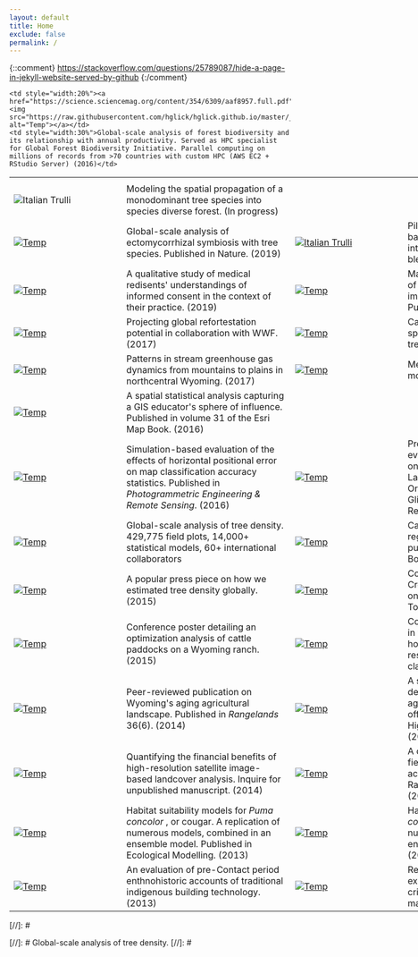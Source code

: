 ```yaml
---
layout: default
title: Home
exclude: false
permalink: /
---
```


{::comment}
https://stackoverflow.com/questions/25789087/hide-a-page-in-jekyll-website-served-by-github
{:/comment}


<table style="width:200%">
  <tr>
	<th style="width:20%"></th>
	<th style="width:30%"></th>
	<th style="width:20%"></th>
	<th style="width:30%"></th>
  </tr>



  <tr>
    <td style="width:20%"><img src="https://raw.githubusercontent.com/hglick/hglick.github.io/master/_images/Small/Vector_Field_Small.png" alt="Italian Trulli" alt="Temp"></td>
	<td style="width:30%">Modeling the spatial propagation of a monodominant tree species into species diverse forest. (In progress)</td>
  </tr>
	

  <tr>
    <td style="width:20%"><a href="https://www.nature.com/articles/s41586-019-1128-0"><img src="https://raw.githubusercontent.com/hglick/hglick.github.io/master/_images/Small/Steidinger_et_al_2019_Cover_Small.png" alt="Temp"></a></td>
	<td style="width:30%"> Global-scale analysis of ectomycorrhizal symbiosis with tree species. Published in Nature. (2019)</td>
	<td style="width:20%"><a href="https://mapgallery.esri.com/map-detail/
	5b43ab3cf657650a1e2d2183"><img src="https://raw.githubusercontent.com/hglick/hglick.github.io/master/_images/Small/Color_Mixing_90dpi.png" alt="Italian Trulli"  alt="Temp"></a></td>
    <td style="width:30%">Pilot integration of analytical tools based on quantitative color theory, into ArcGIS Pro for cartographic color blending. (2018)</td>
  </tr>



  <tr>
	<td style="width:20%"><a href="https://aquila.usm.edu/cgi/viewcontent.cgi?article=1222&context=ojhe"><img src="https://raw.githubusercontent.com/hglick/hglick.github.io/master/_images/Small/Zhong_et_al_2018_Small.png" alt="Temp"></a></td>
 	<td style="width:30%"> A qualitative study of medical redisents' understandings of informed consent in the context of their practice. (2019)</td>
	<td style="width:20%"><a href="mtmf"><img src="https://raw.githubusercontent.com/hglick/hglick.github.io/master/_images/Small/MTMF_Map_90dpi.png" alt="Temp"></a></td>
	<td style="width:30%"> Machine learning-based optimization of mixture-tuned matched filtering image classification algorithm. Published in Remote Sensing. (2018)</td>
  </tr>
 
  <tr>
	<td style="width:20%"><a href="https://www.biorxiv.org/content/10.1101/210062v2.full.pdf"><img src="https://raw.githubusercontent.com/hglick/hglick.github.io/master/_images/Small/WWF_Figure_1.png" alt="Temp"></a></td>
 	<td style="width:30%"> Projecting global refortestation potential in collaboration with WWF. (2017)</td>
	<td style="width:20%"><a href="tree_density_poster"><img src="https://raw.githubusercontent.com/hglick/hglick.github.io/master/_images/Small/Esri_Map_Book_Vol_32_Cover_Small.png" alt="Temp"></a></td>
	<td style="width:30%"> Cartographic presentation of spatially-explicit models of global tree density. (2017)</td>
  </tr>
  
  <tr>
	<td style="width:20%"><a href="https://agupubs.onlinelibrary.wiley.com/doi/epdf/10.1002/2017JG003906"><img src="https://raw.githubusercontent.com/hglick/hglick.github.io/master/_images/Small/Kuhn_et_al_2018_Figure_1.png" alt="Temp"></a></td>
 	<td style="width:30%"> Patterns in stream greenhouse gas dynamics from mountains to plains in northcentral Wyoming. (2017)</td>
	<td style="width:20%"><a href="scientific_data"><img src="https://raw.githubusercontent.com/hglick/hglick.github.io/master/_images/Small/Scientific_Data_Figure_1.png" alt="Temp"></a></td>
	<td style="width:30%"> Methods paper detailing global models of tree density. (2016)</td>
  </tr>
  
  <tr>
    <td style="width:20%"><a href="esri_map_book_education"><img src="https://raw.githubusercontent.com/hglick/hglick.github.io/master/_images/Small/Esri_Map_Book_Vol_31_Cover_Small.png" alt="Temp"></a></td>
	<td style="width:30%"> A spatial statistical analysis capturing a GIS educator's sphere of influence. Published in volume 31 of the Esri Map Book. (2016)</td>
	
    <td style="width:20%"><a href="https://science.sciencemag.org/content/354/6309/aaf8957.full.pdf"><img src="https://raw.githubusercontent.com/hglick/hglick.github.io/master/_images/Small/Liang_Science_Graph_90dpi.png" alt="Temp"></a></td>
	<td style="width:30%">Global-scale analysis of forest biodiversity and its relationship with annual productivity. Served as HPC specialist for Global Forest Biodiversity Initiative. Parallel computing on millions of records from >70 countries with custom HPC (AWS EC2 + RStudio Server) (2016)</td>
  </tr>

  <tr>
    <td style="width:20%"><a href="https://www.ingentaconnect.com/content/asprs/pers/2016/00000082/00000010/art00016#"><img src="https://raw.githubusercontent.com/hglick/hglick.github.io/master/_images/Small/Accuracy_Assessment.png" alt="Temp"></a></td>
    <td style="width:30%">Simulation-based evaluation of the effects of horizontal positional error on map classification accuracy statistics. Published in <i>Photogrammetric Engineering & Remote Sensing</i>. (2016)</td> 
    <td style="width:20%"><a href="https://www.biorxiv.org/content/10.1101/210062v2.full.pdf"><img src="https://raw.githubusercontent.com/hglick/hglick.github.io/master/_images/Small/WWF_Paper_Cover_Small.png" alt="Temp"></a></td>
	<td style="width:30%">Project in partnership with WWF to evaluate potential reforestation based on IUCN/WRI’s Atlas of Forest
Landscape Restoration Opportunities. Original internal white paper was Glick et al. 2016, Projecting Global Reforestation Potential. (2017)  </td>
  </tr>    

  <tr>
    <td style="width:20%"><a href="nature_article"><img src="https://raw.githubusercontent.com/hglick/hglick.github.io/master/_images/Small/Nature_Cover_Small.png" alt="Temp"></a></td>
    <td style="width:30%">Global-scale analysis of tree density. 429,775 field plots, 14,000+ statistical models, 60+ international collaborators</td>
	<td style="width:20%"><a href="esri_map_book_demographics"><img src="https://raw.githubusercontent.com/hglick/hglick.github.io/master/_images/Small/Esri_Map_Book_Vol_30_Cover_Small.png" alt="Temp"></a></td>
	<td style="width:30%"> Cartographic representations of regression modeling results, published in volume 30 of Esri's Map Book. (2015)</td>
  </tr>

  <tr>
  <td style="width:20%"><a href="https://theconversation.com/how-we-found-out-there-are-three-trillion-trees-on-earth-47071"><img src="https://raw.githubusercontent.com/hglick/hglick.github.io/master/_images/Small/The_Conversation_Cover_Page_Small.png" alt="Temp"></a></td>
	<td style="width:30%"> A popular press piece on how we estimated tree density globally. (2015)</td>
	<td style="width:20%"><a href="https://issuu.com/uhpsi/docs/swat_report_for_issuu"><img src="https://raw.githubusercontent.com/hglick/hglick.github.io/master/_images/Small/Clear_Creek_Hydrology_Small.png" alt="Temp"></a></td>
	<td style="width:30%">Collaborative analysis of the Clear Creek watershed in Wyoming, based on the Soil and Water Assessment Tool. (2015)</td>
  </tr>
  
  <tr>
  <td style="width:20%"><a href="optimizing_infrastructure"><img src="https://raw.githubusercontent.com/hglick/hglick.github.io/master/_images/Small/Optimizing_Infrastructure_Poster_Small.png" alt="Temp"></a></td>
	<td style="width:30%"> Conference poster detailing an optimization analysis of cattle paddocks on a Wyoming ranch. (2015)</td>
	<td style="width:20%"><a href="accuracy_assessment_poster"><img src="https://raw.githubusercontent.com/hglick/hglick.github.io/master/_images/Small/Accuracy_Assessment_Poster_Small.png" alt="Temp"></a></td>
	<td style="width:30%">Conference poster detailing a study in which I quantified the effects of horizontal positional error on high-resolution maps with hard classifications. (2015)</td>
  </tr>
  
  <tr>
	<td style="width:20%"><a href="rangeland_demographics"><img src="https://raw.githubusercontent.com/hglick/hglick.github.io/master/_images/Small/Rangelands_Graphic_Small.png" alt="Temp"></a></td>
    <td style="width:30%">Peer-reviewed publication on Wyoming's aging agricultural landscape. Published in <i> Rangelands </i> 36(6). (2014)</td>
	<td style="width:20%"><a href="demographics_booklet"><img src="https://raw.githubusercontent.com/hglick/hglick.github.io/master/_images/Small/Demographic_Booklet_Cover_Small.png" alt="Temp"></a></td>
    <td style="width:30%">A study evaluating the changing demographics among Wyoming's agricultural producers. Booklet based off posters, published by the Ucross High Plains Stewardship Initiative. (2014)</td>
  </tr>
  
  <tr>
    <td style="width:20%"><a href="ucross_landcover"><img src="https://raw.githubusercontent.com/hglick/hglick.github.io/master/_images/Small/Ucross_Travel_Routes_Small.png" alt="Temp"></a></td>
    <td style="width:30%">Quantifying the financial benefits of high-resolution satellite image-based landcover analysis. Inquire for unpublished manuscript. (2014)</td>
	<td style="width:20%"><a href="ucross_map"><img src="https://raw.githubusercontent.com/hglick/hglick.github.io/master/_images/Small/Ucross_Fencelines_Small.png"  alt="Temp"></a></td>
	<td style="width:30%"> A collaborative effort to collective field data and map infrastructure across the 20,000 acre Ucross Ranch. Appeared in <i> Resilience </i> 40:3. (2014)</td>
  </tr>
  
  <tr>
	<td style="width:20%"><a href="cougar_modeling"><img src="https://raw.githubusercontent.com/hglick/hglick.github.io/master/_images/Small/Cougar_Track_Plate_Small.png"  alt="Temp"></a></td>
	<td style="width:30%"> Habitat suitability models for <i>Puma concolor </i>, or cougar. A replication of numerous models, combined in an ensemble model. Published in Ecological Modelling. (2013)</td>
	<td style="width:20%"><a href="cougar_poster"><img src="https://raw.githubusercontent.com/hglick/hglick.github.io/master/_images/Small/Cougar_Poster_Small.png"  alt="Temp"></a></td>
	<td style="width:30%"> Habitat suitability models for <i>Puma concolor </i>, or cougar. A replication of numerous models, combined in an ensemble model. Conference poster. (2013)</td>
  </tr>
  
  <tr>
	<td style="width:20%"><a href="https://www.albany.edu/northeast_anthropology/abstracts/issue79-80.htm"><img src="https://raw.githubusercontent.com/hglick/hglick.github.io/master/_images/Small/Northeast_Anthropology_Cover_Small.png" alt="Temp"></a></td>
    <td style="width:30%"> An evaluation of pre-Contact period enthnohistoric accounts of traditional indigenous building technology. (2013)</td>
	<td style="width:20%"><a href="bulletin_of_primitive_technology"><img src="https://raw.githubusercontent.com/hglick/hglick.github.io/master/_images/Small/Glick_2008_Cover_Small.png" alt="Temp"></a></td>
    <td style="width:30%"> Review of a new journal focused on experimental archaeology, with a critical evaluation of its role in the maturation of the field. (2008)</td>
  </tr>
  
</table>




   	




[//]: #<p class="message">
[//]: #  Global-scale analysis of tree density.
[//]: #</p>


